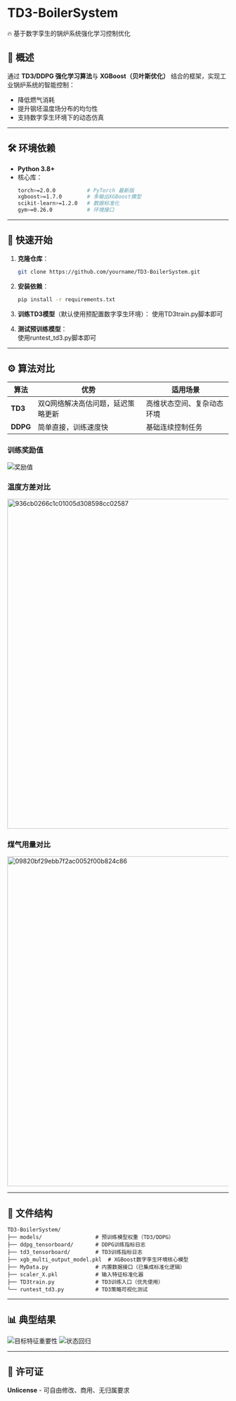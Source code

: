 # TD3-BoilerSystem  
🔥 基于数字孪生的锅炉系统强化学习控制优化

## 📖 概述  
通过 **TD3/DDPG 强化学习算法**与 **XGBoost（贝叶斯优化）** 结合的框架，实现工业锅炉系统的智能控制：  
- 降低燃气消耗  
- 提升钢坯温度场分布的均匀性  
- 支持数字孪生环境下的动态仿真  

---

## 🛠️ 环境依赖  
- **Python 3.8+**  
- 核心库：  
  ```bash
  torch>=2.0.0          # PyTorch 最新版
  xgboost>=1.7.0        # 多输出XGBoost模型
  scikit-learn>=1.2.0   # 数据标准化
  gym>=0.26.0           # 环境接口
  ```

---

## 🚀 快速开始  
1. **克隆仓库**：  
   ```bash  
   git clone https://github.com/yourname/TD3-BoilerSystem.git  
   ```  

2. **安装依赖**：  
   ```bash  
   pip install -r requirements.txt  
   ```  

3. **训练TD3模型**（默认使用预配置数字孪生环境）：
使用TD3train.py脚本即可 

5. **测试预训练模型**：  
使用runtest_td3.py脚本即可

---

## ⚙️ 算法对比  
| 算法 | 优势 | 适用场景 |  
|------|------|----------|  
| **TD3** | 双Q网络解决高估问题，延迟策略更新 | 高维状态空间、复杂动态环境 |  
| **DDPG** | 简单直接，训练速度快 | 基础连续控制任务 |  

### 训练奖励值
![奖励值](https://github.com/user-attachments/assets/6259ec60-11a9-45ff-bd76-f0da509345aa)

### 温度方差对比
<img width="750" alt="936cb0266c1c01005d308598cc02587" src="https://github.com/user-attachments/assets/a75eb827-be21-43bb-a917-9c072ee1ac3c" />

### 煤气用量对比
<img width="750" alt="09820bf29ebb7f2ac0052f00b824c86" src="https://github.com/user-attachments/assets/b44f8ace-1226-4d77-b5e4-28182103d01e" />

---

## 📂 文件结构  
```
TD3-BoilerSystem/
├── models/                 # 预训练模型权重（TD3/DDPG）
├── ddpg_tensorboard/       # DDPG训练指标日志
├── td3_tensorboard/        # TD3训练指标日志
├── xgb_multi_output_model.pkl  # XGBoost数字孪生环境核心模型
├── MyData.py               # 内置数据接口（已集成标准化逻辑）
├── scaler_X.pkl            # 输入特征标准化器
├── TD3train.py             # TD3训练入口（优先使用）
└── runtest_td3.py          # TD3策略可视化测试
```

---

## 📊 典型结果  
![目标特征重要性](https://github.com/user-attachments/assets/6fc2938c-6007-465b-89c0-035b32924483)
![状态回归](https://github.com/user-attachments/assets/08993deb-6661-47e7-a797-35026d2d39e7)


---

## 📜 许可证  
**Unlicense** - 可自由修改、商用、无归属要求  

